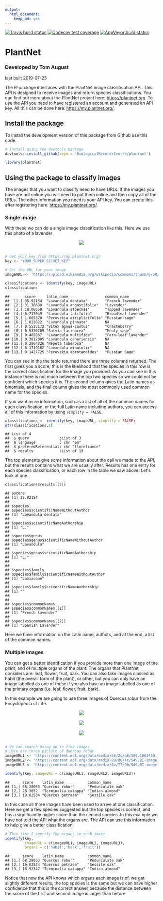 ```yaml
---
output: 
  html_document: 
    keep_md: yes
---
```





  <!-- badges: start -->
  [![Travis build status](https://travis-ci.org/BiologicalRecordsCentre/plantnet.svg?branch=master)](https://travis-ci.org/BiologicalRecordsCentre/plantnet)
  [![Codecov test coverage](https://codecov.io/gh/BiologicalRecordsCentre/plantnet/branch/master/graph/badge.svg)](https://codecov.io/gh/BiologicalRecordsCentre/plantnet?branch=master)
  [![AppVeyor build status](https://ci.appveyor.com/api/projects/status/github/BiologicalRecordsCentre/plantnet?branch=master&svg=true)](https://ci.appveyor.com/project/BiologicalRecordsCentre/plantnet)
  <!-- badges: end -->

# PlantNet

### Developed by Tom August
last built 2019-07-23

The R-package interfaces with the PlantNet image classification API. This API is designed to receive images and return species classifications. You can find out more about the PlantNet project here: https://plantnet.org. To use the API you need to have registered an account and generated an API key. All this can be done here: https://my.plantnet.org/.

## Install the package

To install the development version of this package from Github use this code.


```r
# Install using the devtools package
devtools::install_github(repo = 'BiologicalRecordsCentre/plantnet')
```

```r
library(plantnet)
```

## Using the package to classify images

The images that you want to classify need to have URLs. If the images you have are not online you will need to put them online and then copy all of the URLs. The other information you need is your API key. You can create this after registering here:  https://my.plantnet.org/.

### Single image

With these we can do a single image classification like this. Here we use this photo of a lavender
 
<center><img style="max-width: 450px" src="https://upload.wikimedia.org/wikipedia/commons/thumb/6/60/Single_lavendar_flower02.jpg/800px-Single_lavendar_flower02.jpg"></center>
<br> 

```r
# Get your key from https://my.plantnet.org/
key <- "YOUR_SUPER_SECRET_KEY"
```

```r
# Get the URL for your image
imageURL <- 'https://upload.wikimedia.org/wikipedia/commons/thumb/6/60/Single_lavendar_flower02.jpg/800px-Single_lavendar_flower02.jpg'
```

```r
classifications <- identify(key, imageURL)
classifications
```

```
##       score     latin_name                 common_name         
##  [1,] 35.92154  "Lavandula dentata"        "French lavender"   
##  [2,] 31.78688  "Lavandula angustifolia"   "Lavender"          
##  [3,] 18.06659  "Lavandula stoechas"       "Topped lavender"   
##  [4,] 6.717049  "Lavandula latifolia"      "Broadleaf lavender"
##  [5,] 1.665378  "Perovskia atriplicifolia" "Russian-sage"      
##  [6,] 1.022022  "Lavandula pinnata"        NA                  
##  [7,] 0.5533172 "Vitex agnus-castus"       "Chasteberry"       
##  [8,] 0.5320209 "Salvia farinacea"         "Mealy sage"        
##  [9,] 0.485067  "Lavandula multifida"      "Fern-leaf lavender"
## [10,] 0.3812005 "Lavandula canariensis"    NA                  
## [11,] 0.2864826 "Nepeta tuberosa"          NA                  
## [12,] 0.1719182 "Lavandula minutolii"      NA                  
## [13,] 0.1427725 "Perovskia abrotanoides"   "Russian Sage"
```

You can see in the the table returned there are three columns returned. The first gives you a score, this is the likelihood that the species in this row is the correct classification for the image you provided. As you can see in this instance there is not much between the top two species so we could not be confident which species it is. The second column gives the Latin names as binomials, and the final column gives the most commonly used common name for the species.

If you want more information, such as a list of all of the common names for each classification, or the full Latin name including authors, you can access all of this information by using `simplify = FALSE`.


```r
classifications <- identify(key, imageURL, simplify = FALSE)
str(classifications,1)
```

```
## List of 4
##  $ query              :List of 3
##  $ language           : chr "en"
##  $ preferedReferential: chr "florefrance"
##  $ results            :List of 13
```

The top elements give some information about the call we made to the API, but the results contains what we are usually after. Results has one entry for each species classification, or each row in the table we saw above. Let's look at one.


```r
classifications$results[[1]]
```

```
## $score
## [1] 35.92154
## 
## $species
## $species$scientificNameWithoutAuthor
## [1] "Lavandula dentata"
## 
## $species$scientificNameAuthorship
## [1] "L."
## 
## $species$genus
## $species$genus$scientificNameWithoutAuthor
## [1] "Lavandula"
## 
## $species$genus$scientificNameAuthorship
## [1] "L."
## 
## 
## $species$family
## $species$family$scientificNameWithoutAuthor
## [1] "Lamiaceae"
## 
## $species$family$scientificNameAuthorship
## [1] ""
## 
## 
## $species$commonNames
## $species$commonNames[[1]]
## [1] "French lavender"
## 
## $species$commonNames[[2]]
## [1] "Spanish Lavender"
```

Here we have information on the Latin name, authors, and at the end, a list of the common names.

### Multiple images

You can get a better identification if you provide more than one image of the plant, and of multiple organs of the plant. The organs that PlantNet considers are: leaf, flower, fruit, bark. You can also take images classed as habit (the overall form of the plant), or other, but you can only have an image labelled as one of these if you also have an image labelled as one of the primary organs (i.e. leaf, flower, fruit, bark).

In this example we are going to use three images of Quercus robur from the Encyclopedia of Life.

<center><img style="max-width: 450px" src="https://content.eol.org/data/media/55/2c/a8/509.1003460.jpg"></center>
<br> 
<center><img style="max-width: 450px" src="https://content.eol.org/data/media/89/88/4c/549.BI-image-16054.jpg"></center>
<br> 
<center><img style="max-width: 450px" src="https://content.eol.org/data/media/8a/77/9b/549.BI-image-76488.jpg"></center>
<br> 

```r
# We can search using up to five images
# Here are three picture of Quercus robur
imageURL1 <- 'https://content.eol.org/data/media/55/2c/a8/509.1003460.jpg'
imageURL2 <- 'https://content.eol.org/data/media/89/88/4c/549.BI-image-16054.jpg'
imageURL3 <- 'https://content.eol.org/data/media/8a/77/9b/549.BI-image-76488.jpg'

identify(key, imageURL = c(imageURL1, imageURL2, imageURL3))
```

```
##      score    latin_name           common_name      
## [1,] 68.28053 "Quercus robur"      "Pedunculate oak"
## [2,] 28.3852  "Terminalia catappa" "Indian-almond"  
## [3,] 19.02534 "Quercus petraea"    "Sessile oak"
```
In this case all three images have been used to arrive at one classification. Here we get a few species suggested but the top species is correct, and has a significantly higher score than the second species. In this example we have not told the API what the organs are. The API can use this information to help give a better classification.


```r
# This time I specify the organs in each image
identify(key,
         imageURL = c(imageURL1, imageURL2, imageURL3),
         organs = c('habit','bark','fruit'))
```

```
##      score    latin_name           common_name      
## [1,] 68.28053 "Quercus robur"      "Pedunculate oak"
## [2,] 19.02534 "Quercus petraea"    "Sessile oak"    
## [3,] 18.92347 "Terminalia catappa" "Indian-almond"
```

Notice that now the API knows which organs each image is of, we get slightly different results, the top species is the same but we can have higher confidence that this is the correct answer because the distance between the score of the first and second image is larger than before.
